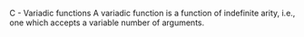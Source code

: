 C - Variadic functions
A variadic function is a function of indefinite arity, i.e., one which accepts a variable number of arguments.
